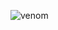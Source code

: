 ![venom](https://capsule-render.vercel.app/api?type=venom&height=200&text=Welcome%20to%20Doyeol's%20Github.&fontSize=70&color=0:8871e5,100:b678c4&stroke=b678c4)

<!--
**doyeolKR/doyeolKR** is a ✨ _special_ ✨ repository because its `README.md` (this file) appears on your GitHub profile.

Here are some ideas to get you started:

- 🔭 I’m currently working on ...
- 🌱 I’m currently learning ...
- 👯 I’m looking to collaborate on ...
- 🤔 I’m looking for help with ...
- 💬 Ask me about ...
- 📫 How to reach me: ...
- 😄 Pronouns: ...
- ⚡ Fun fact: ...
-->
